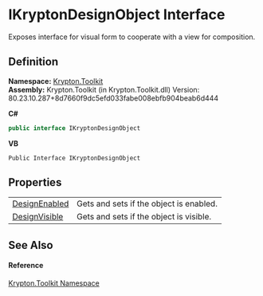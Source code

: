 # IKryptonDesignObject Interface


Exposes interface for visual form to cooperate with a view for composition.



## Definition
**Namespace:** <a href="79d2eac2-21f4-54ff-7552-b20c33c30600.md">Krypton.Toolkit</a>  
**Assembly:** Krypton.Toolkit (in Krypton.Toolkit.dll) Version: 80.23.10.287+8d7660f9dc5efd033fabe008ebfb904beab6d444

**C#**
``` C#
public interface IKryptonDesignObject
```
**VB**
``` VB
Public Interface IKryptonDesignObject
```



## Properties
<table>
<tr>
<td><a href="b83a1f00-2603-5286-afc7-4614909c426b.md">DesignEnabled</a></td>
<td>Gets and sets if the object is enabled.</td></tr>
<tr>
<td><a href="90969ea1-5625-baa4-e9b1-5dd1ef2ba790.md">DesignVisible</a></td>
<td>Gets and sets if the object is visible.</td></tr>
</table>

## See Also


#### Reference
<a href="79d2eac2-21f4-54ff-7552-b20c33c30600.md">Krypton.Toolkit Namespace</a>  
